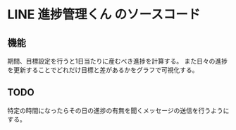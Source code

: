 # LINE 進捗管理くん のソースコード
## 機能
期間、目標設定を行うと1日当たりに産むべき進捗を計算する。
また日々の進捗を更新することでどれだけ目標と差があるかをグラフで可視化する。

## TODO
特定の時間になったらその日の進捗の有無を聞くメッセージの送信を行うようにする。
